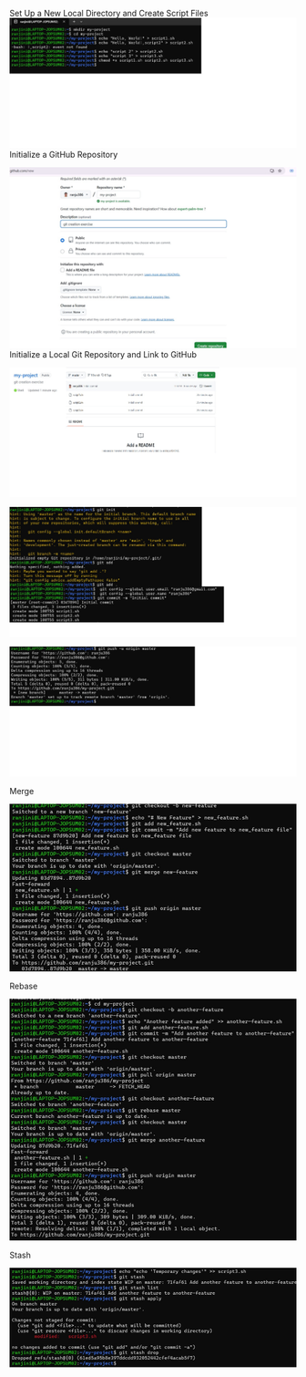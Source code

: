 Set Up a New Local Directory and Create Script Files
![new local directory](https://github.com/ranju386/my-project/blob/master/oct-devops-24-task8-create.jpg)
Initialize a GitHub Repository

![git repository](https://github.com/ranju386/my-project/blob/master/oct-devops-24-task8-gitcreate.jpg)
Initialize a Local Git Repository and Link to GitHub

![local Git repo to GitHub](https://github.com/ranju386/my-project/blob/master/oct-devops-24-task8-local-togit.jpg)

![local to global](https://github.com/ranju386/my-project/blob/master/oct-devops-24-task8-localtogit.jpg)

![new branch](https://github.com/ranju386/my-project/blob/master/oct-devops-24-task8-newbranch.jpg)

Merge

![merge operation](https://github.com/ranju386/my-project/blob/master/oct-devops-24-task8-merge.jpg)

Rebase

![rebase operation](https://github.com/ranju386/my-project/blob/master/oct-devops-24-task8-rebase.jpg)

Stash

![stash operation](https://github.com/ranju386/my-project/blob/master/oct-devops-24-task8-stash.jpg)
